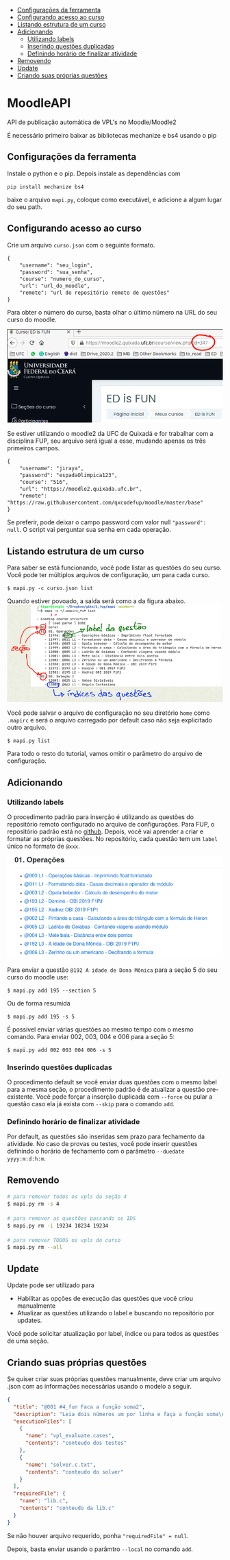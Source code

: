 <!--TOC_BEGIN-->
- [Configurações da ferramenta](#configurações-da-ferramenta)
- [Configurando acesso ao curso](#configurando-acesso-ao-curso)
- [Listando estrutura de um curso](#listando-estrutura-de-um-curso)
- [Adicionando](#adicionando)
    - [Utilizando labels](#utilizando-labels)
    - [Inserindo questões duplicadas](#inserindo-questões-duplicadas)
    - [Definindo horário de finalizar atividade](#definindo-horário-de-finalizar-atividade)
- [Removendo](#removendo)
- [Update](#update)
- [Criando suas próprias questões](#criando-suas-próprias-questões)
<!--TOC_END-->

# MoodleAPI


API de publicação automática de VPL's no Moodle/Moodle2

É necessário primeiro baixar as bibliotecas mechanize e bs4 usando o pip

## Configurações da ferramenta
Instale o python e o pip. Depois instale as dependências com

```
pip install mechanize bs4
```

baixe o arquivo `mapi.py`, coloque como executável, e adicione a algum lugar do seu path.

## Configurando acesso ao curso

Crie um arquivo `curso.json` com o seguinte formato.
```
{
    "username": "seu_login",
    "password": "sua_senha",
    "course": "numero_do_curso",
    "url": "url_do_moodle",
    "remote": "url do repositório remoto de questões"
}
```

Para obter o número do curso, basta olhar o último número na URL do seu curso do moodle.

![](resources/curso.png)

Se estiver utilizando o moodle2 da UFC de Quixadá e for trabalhar com a disciplina FUP, seu arquivo será igual a esse, mudando apenas os três primeiros campos.

```
{
    "username": "jiraya",
    "password": "espadaOlimpica123",
    "course": "516",
    "url": "https://moodle2.quixada.ufc.br",
    "remote": "https://raw.githubusercontent.com/qxcodefup/moodle/master/base"
}
```

Se preferir, pode deixar o campo password com valor null `"password": null`. O script vai perguntar sua senha em cada operação.


## Listando estrutura de um curso

Para saber se está funcionando, você pode listar as questões do seu curso. Você pode ter múltiplos arquivos de configuração, um para cada curso.

```
$ mapi.py -c curso.json list
```

Quando estiver povoado, a saída será como a da figura abaixo.
![](resources/list.png)

Você pode salvar o arquivo de configuração no seu diretório `home` como `.mapirc` e será o arquivo carregado por default caso não seja explicitado outro arquivo.

```
$ mapi.py list
```

Para todo o resto do tutorial, vamos omitir o parâmetro do arquivo de configuração.

## Adicionando

### Utilizando labels

O procedimento padrão para inserção é utilizando as questões do repositório remoto configurado no arquivo de configurações. Para FUP, o repositório padrão está no [github](https://github.com/qxcodefup/arcade#qxcodefup). Depois, você vai aprender a criar e formatar as próprias questões. No repositório, cada questão tem um `label` único no formato de `@xxx`.

![](resources/exemplo.png)

Para enviar a questão `@192 A idade de Dona Mônica` para a seção 5 do seu curso do moodle use:

```
$ mapi.py add 195 --section 5
```

Ou de forma resumida

```
$ mapi.py add 195 -s 5
```

É possível enviar várias questões ao mesmo tempo com o mesmo comando. Para enviar 002, 003, 004 e 006 para a seção 5:

```
$ mapi.py add 002 003 004 006 -s 5
```

### Inserindo questões duplicadas
O procedimento default se você enviar duas questões com o mesmo label para a mesma seção, o procedimento padrão é de atualizar a questão pre-existente. Você pode forçar a inserção duplicada com `--force` ou pular a questão caso ela já exista com `--skip` para o comando `add`.

### Definindo horário de finalizar atividade

Por default, as questões são inseridas sem prazo para fechamento da atividade. No caso de provas ou testes, você pode inserir questões definindo o horário de fechamento com o parâmetro `--duedate yyyy:m:d:h:m`.

## Removendo
```bash
# para remover todos os vpls da seção 4
$ mapi.py rm -s 4

# para remover as questões passando os IDS
$ mapi.py rm -i 19234 18234 19234

# para remover TODOS os vpls do curso
$ mapi.py rm --all
```

## Update
Update pode ser utilizado para
- Habilitar as opções de execução das questões que você criou manualmente
- Atualizar as questões utilizando o label e buscando no repositório por updates.

Você pode solicitar atualização por label, índice ou para todos as questões de uma seção.

## Criando suas próprias questões

Se quiser criar suas próprias questões manualmente, deve criar um arquivo .json com as informações necessárias usando o modelo a seguir.

```json
{
  "title": "@001 #4_fun Faca a função soma2",
  "description": "Leia dois números um por linha e faça a função soma\n",
  "executionFiles": [
    {
      "name": "vpl_evaluate.cases",
      "contents": "conteudo dos testes"
    },
    {
      "name": "solver.c.txt",
      "contents": "conteudo do solver"
    }
  ], 
  "requiredFile": {
    "name": "lib.c",
    "contents": "conteudo da lib.c"
  }
}
```

Se não houver arquivo requerido, ponha `"requiredFile" = null`.

Depois, basta enviar usando o parâmtro `--local` no comando `add`.


